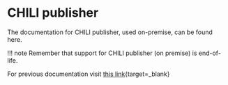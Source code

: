 # CHILI publisher

The documentation for CHILI publisher, used on-premise, can be found here.

!!! note
	Remember that support for CHILI publisher (on premise) is end-of-life.

For previous documentation visit [this link](https://mydocumentation.chili-publish.com){target=_blank}